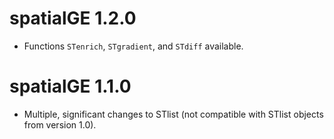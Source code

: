 # spatialGE 1.2.0

* Functions `STenrich`, `STgradient`, and `STdiff` available.

# spatialGE 1.1.0

* Multiple, significant changes to STlist (not compatible with STlist objects from version 1.0).
